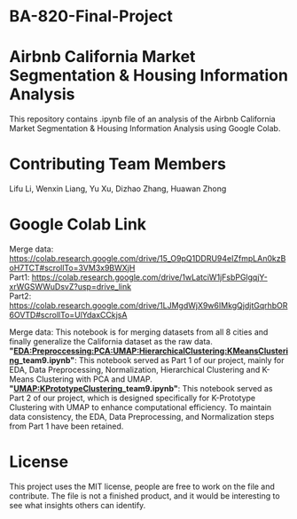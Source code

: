 # BA-820-Final-Project
# Airbnb California Market Segmentation & Housing Information Analysis
This repository contains .ipynb file of an analysis of the Airbnb California Market Segmentation & Housing Information Analysis using Google Colab.

# Contributing Team Members
Lifu Li, Wenxin Liang, Yu Xu, Dizhao Zhang, Huawan Zhong

# Google Colab Link
Merge data:
https://colab.research.google.com/drive/15_O9pQ1DDRU94eIZfmpLAn0kzBoH7TCT#scrollTo=3VM3x9BWXjH  
Part1:
https://colab.research.google.com/drive/1wLatciW1jFsbPGlgqjY-xrWGSWWuDsvZ?usp=drive_link  
Part2:
https://colab.research.google.com/drive/1LJMgdWjX9w6IMkgQjdjtGqrhbOR6OVTD#scrollTo=UlYdaxCCkjsA

Merge data: This notebook is for merging datasets from all 8 cities and finally generalize the California dataset as the raw data.  
**"<EDA:Preproccessing:PCA:UMAP:HierarchicalClustering:KMeansClustering>_team9.ipynb"**: This notebook served as Part 1 of our project, mainly for EDA, Data Preprocessing, Normalization, Hierarchical Clustering and K-Means Clustering with PCA and UMAP.  
**"<UMAP:KPrototypeClustering>_team9.ipynb"**: This notebook served as Part 2 of our project, which is designed specifically for K-Prototype Clustering with UMAP to enhance computational efficiency. To maintain data consistency, the EDA, Data Preprocessing, and Normalization steps from Part 1 have been retained.

# License
This project uses the MIT license, people are free to work on the file and contribute. The file is not a finished product, and it would be interesting to see what insights others can identify.
